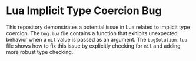 # Lua Implicit Type Coercion Bug

This repository demonstrates a potential issue in Lua related to implicit type coercion.  The `bug.lua` file contains a function that exhibits unexpected behavior when a `nil` value is passed as an argument.  The `bugSolution.lua` file shows how to fix this issue by explicitly checking for `nil` and adding more robust type checking.